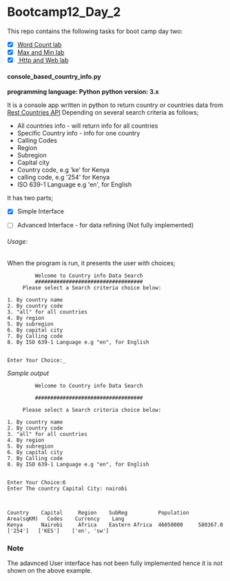 # Bootcamp12_Day_2

This repo contains the following tasks for boot camp day two:
- [x] [Word Count lab](https://github.com/GathuBoswell/Bootcamp12_Day_2/blob/master/word_count.py)
- [x] [Max and Min lab](https://github.com/GathuBoswell/Bootcamp12_Day_2/blob/master/max_min_number.py)
- [x] [ Http and Web lab](https://github.com/GathuBoswell/Bootcamp12_Day_2/blob/master/console_based_country_info.py)

#### console_based_country_info.py

**programming language: Python**
**python version: 3.x**

It is a console app written in python to return country
or countries data from [Rest Countries API](http://restcountries.eu/)
Depending on several search criteria as follows;
* All countries info - will return info for all countries
* Specific Country info - info for one country
* Calling Codes
* Region
* Subregion
* Capital city
* Country code, e.g 'ke' for Kenya
* calling code, e.g '254' for Kenya
* ISO 639-1 Language e.g 'en', for English

It has two parts;
- [x] Simple Interface
- [ ] Advanced Interface - for data refining (Not fully implemented)


###### Usage:

When the program is run, it presents the user with choices;

```
         Welcome to Country info Data Search   
         ###################################
     Please select a Search criteria choice below:

1. By country name
2. By country code
3. "all" for all countries
4. By region
5. By subregion
6. By capital city
7. By Calling code
8. By ISO 639-1 Language e.g "en", for English


Enter Your Choice:_
```

_*Sample output*_

```
         Welcome to Country info Data Search

         ###################################

     Please select a Search criteria choice below:

1. By country name
2. By country code
3. "all" for all countries
4. By region
5. By subregion
6. By capital city
7. By Calling code
8. By ISO 639-1 Language e.g "en", for English


Enter Your Choice:6
Enter The country Capital City: nairobi



Country    Capital     Region    SubReg          Population   Area(sqKM)   Codes    Currency    Lang
Kenya      Nairobi     Africa    Eastern Africa  46050000     580367.0     ['254']   ['KES']    ['en', 'sw']
```

### Note

The adavnced User interface has not been fully implemented hence it 
is not shown on the above example.